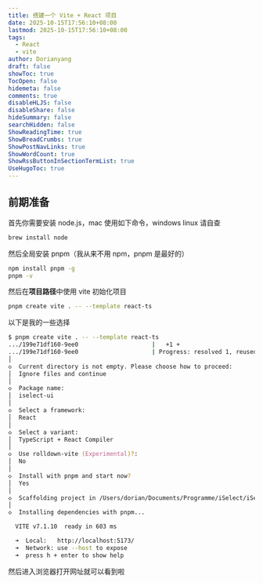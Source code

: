 ```yaml
---
title: 搭建一个 Vite + React 项目
date: 2025-10-15T17:56:10+08:00
lastmod: 2025-10-15T17:56:10+08:00
tags:
  - React
  - vite
author: Dorianyang
draft: false
showToc: true
TocOpen: false
hidemeta: false
comments: true
disableHLJS: false
disableShare: false
hideSummary: false
searchHidden: false
ShowReadingTime: true
ShowBreadCrumbs: true
ShowPostNavLinks: true
ShowWordCount: true
ShowRssButtonInSectionTermList: true
UseHugoToc: true
---
```

## 前期准备
首先你需要安装 node.js，mac 使用如下命令，windows  linux 请自查
```zsh
brew install node
```

然后全局安装 pnpm（我从来不用 npm，pnpm 是最好的）
```zsh
npm install pnpm -g
pnpm -v
```

然后在**项目路径**中使用 vite 初始化项目
```zsh
pnpm create vite . -- --template react-ts
```

以下是我的一些选择
```zsh
$ pnpm create vite . -- --template react-ts
.../199e71df160-9ee0                     |   +1 +
.../199e71df160-9ee0                     | Progress: resolved 1, reused 0, downloaded 1, added 1, done
│
◇  Current directory is not empty. Please choose how to proceed:
│  Ignore files and continue
│
◇  Package name:
│  iselect-ui
│
◇  Select a framework:
│  React
│
◇  Select a variant:
│  TypeScript + React Compiler
│
◇  Use rolldown-vite (Experimental)?:
│  No
│
◇  Install with pnpm and start now?
│  Yes
│
◇  Scaffolding project in /Users/dorian/Documents/Programme/iSelect/iSelect-UI...
│
◇  Installing dependencies with pnpm...

  VITE v7.1.10  ready in 603 ms

  ➜  Local:   http://localhost:5173/
  ➜  Network: use --host to expose
  ➜  press h + enter to show help
```

然后进入浏览器打开网址就可以看到啦